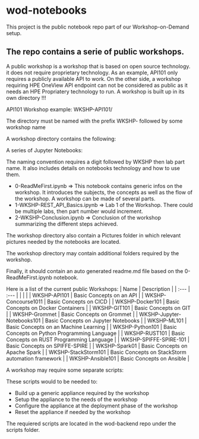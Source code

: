 # wod-notebooks
This project is the public notebook repo part of our Workshop-on-Demand setup.

## The repo contains a serie of public workshops.
A public workshop is a workshop that is based on open source technology. it does not require proprietary technology. As an example, API101 only requires a publicly available API to work. On the other side, a workshop requiring HPE OneView API endpoint can not be considered as public as it needs an HPE Propriatery technology to run.
A workshop is built up in its own directory !!! 

API101 Workshop example: WKSHP-API101/

The directory must be named with the prefix WKSHP- followed by some workshop name

A workshop directory contains the following:

A series of Jupyter Notebooks: 

The naming convention requires a digit followed by WKSHP then lab part name. It also includes details on notebooks technology and how to use them.

* 0-ReadMeFirst.ipynb => This notebook contains generic infos on the workshop. It introduces the subjects, the concepts as well as the flow of the workshop. A workshop can be made of several parts. 
* 1-WKSHP-REST_API_Basics.ipynb => Lab 1 of the Workshop. There could be multiple labs, then part number would increment.
* 2-WKSHP-Conclusion.ipynb => Conclusion of the workshop summarizing the different steps achieved.

The workshop directory also contain a Pictures folder in which relevant pictures needed by the notebooks are located.

The workshop directory may contain additional folders required by the workshop.

Finally, it should contain an auto generated readme.md file based on the 0-ReadMeFirst.ipynb notebook.

Here is a list of the current public Workshops:
|   Name      | Description | 
| :---        |  :---   | 
|      |       | 
| WKSHP-API101  | Basic Concepts on an API        | 
| WKSHP-Concourse1011  | Basic Concepts on CICD        | 
| WKSHP-Docker101  | Basic Concepts on Docker Containers        | 
| WKSHP-GIT101  | Basic Concepts on GIT        | 
| WKSHP-Grommet  | Basic Concepts on Grommet        | 
| WKSHP-Jupyter-Notebooks101  | Basic Concepts on Jupyter Notebooks        | 
| WKSHP-ML101 | Basic Concepts on an Machine Learning       | 
| WKSHP-Python101  | Basic Concepts on Python Programming Language        | 
| WKSHP-RUST101  | Basic Concepts on RUST Programming Language        | 
| WKSHP-SPIFFE-SPIRE-101  | Basic Concepts on SPIFFE-SPIRE        | 
| WKSHP-Spark01  | Basic Concepts on Apache Spark         | 
| WKSHP-StackStorm101 | Basic Concepts on StackStorm automation framework       | 
| WKSHP-Ansible101  | Basic Concepts on Ansible        | 

A workshop may require some separate scripts:

These scripts would to be needed to:
* Build up a generic appliance required by the workshop
* Setup the appliance to the needs of the workshop
* Configure the appliance at the deployment phase of the workshop
* Reset the appliance if needed by the workshop

The requiered scripts are located in the wod-backend repo under the scripts folder.
